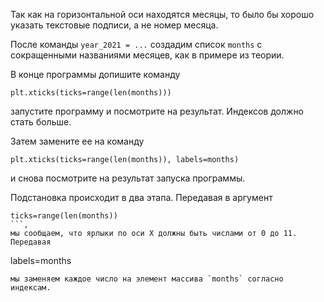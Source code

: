 Так как на горизонтальной оси находятся месяцы, то было бы хорошо указать текстовые подписи, а не номер месяца.

После команды `year_2021 = ...` создадим список `months` с сокращенными названиями месяцев, как в примере из теории.

В конце программы допишите команду

```
plt.xticks(ticks=range(len(months)))
```

запустите программу и посмотрите на результат. Индексов должно стать больше.

Затем замените ее на команду

```
plt.xticks(ticks=range(len(months)), labels=months)
```

и снова посмотрите на результат запуска программы. 

Подстановка происходит в два этапа. Передавая в аргумент 
```
ticks=range(len(months))
```, 
мы сообщаем, что ярлыки по оси Х должны быть числами от 0 до 11. Передавая 
```
labels=months
```, 
мы заменяем каждое число на элемент массива `months` согласно индексам.